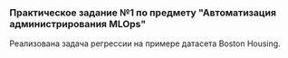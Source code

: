 ### Практическое задание №1 по предмету "Автоматизация администрирования MLOps"

Реализована задача регрессии на примере датасета Boston Housing.
